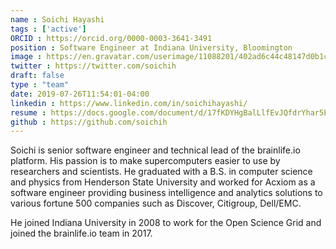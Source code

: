 ```yaml
---
name : Soichi Hayashi
tags : ['active']
ORCID : https://orcid.org/0000-0003-3641-3491
position : Software Engineer at Indiana University, Bloomington
image : https://en.gravatar.com/userimage/11088201/402ad6c44c48147d0b1c3b164fcf9618.jpg?size=200
twitter : https://twitter.com/soichih
draft: false
type : "team"
date: 2019-07-26T11:54:01-04:00
linkedin : https://www.linkedin.com/in/soichihayashi/
resume : https://docs.google.com/document/d/17fKDYHgBalLlfEvJQfdrYhar5Er-d9D1ItTDSnG-lPs
github : https://github.com/soichih
---
```


Soichi is senior software engineer and technical lead of the brainlife.io platform. 
His passion is to make supercomputers easier to use by researchers and scientists. 
He graduated with a B.S. in computer science and physics from Henderson State University and 
worked for Acxiom as a software engineer providing business intelligence and analytics solutions to various fortune 500 companies 
such as Discover, Citigroup, Dell/EMC. 

He joined Indiana University in 2008 to work for the Open Science Grid and joined the brainlife.io team in 2017.
